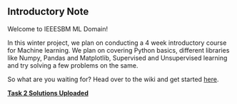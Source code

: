 ## Introductory Note

Welcome to IEEESBM ML Domain!

In this winter project, we plan on conducting a 4 week introductory course for Machine learning. We plan on covering Python basics, different libraries like Numpy, Pandas and Matplotlib, Supervised and Unsupervised learning and try solving a few problems on the same.

So what are you waiting for? Head over to the wiki and get started <a href="https://github.com/pskalbhav1/ML-IEEESBM/wiki">here</a>.  

**[Task 2 Solutions Uploaded](https://github.com/pskalbhav1/ML-IEEESBM/blob/Mrityunjay-Shukla/Task%202/Task2.ipynb)**
